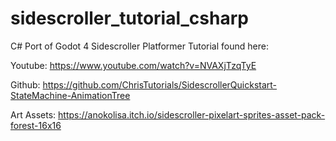 # sidescroller_tutorial_csharp

C# Port of Godot 4 Sidescroller Platformer Tutorial found here:

Youtube: https://www.youtube.com/watch?v=NVAXjTzqTyE

Github: https://github.com/ChrisTutorials/SidescrollerQuickstart-StateMachine-AnimationTree

Art Assets: https://anokolisa.itch.io/sidescroller-pixelart-sprites-asset-pack-forest-16x16

